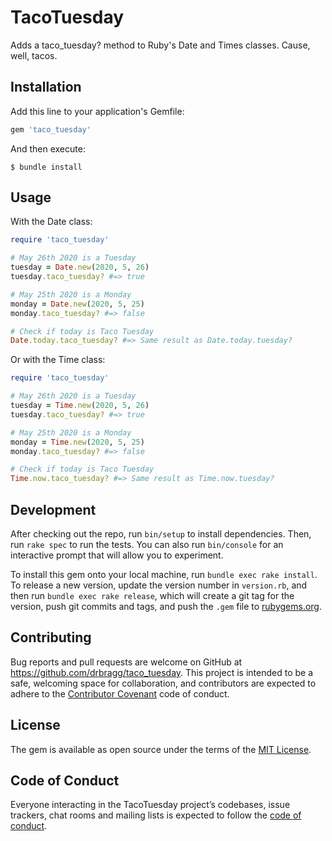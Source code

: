 # TacoTuesday

Adds a taco_tuesday? method to Ruby's Date and Times classes. Cause, well, tacos.

## Installation

Add this line to your application's Gemfile:

```ruby
gem 'taco_tuesday'
```

And then execute:

    $ bundle install

## Usage

With the Date class:

```ruby
require 'taco_tuesday'

# May 26th 2020 is a Tuesday
tuesday = Date.new(2020, 5, 26)
tuesday.taco_tuesday? #=> true

# May 25th 2020 is a Monday
monday = Date.new(2020, 5, 25)
monday.taco_tuesday? #=> false

# Check if today is Taco Tuesday
Date.today.taco_tuesday? #=> Same result as Date.today.tuesday?
```

Or with the Time class:

```ruby
require 'taco_tuesday'

# May 26th 2020 is a Tuesday
tuesday = Time.new(2020, 5, 26)
tuesday.taco_tuesday? #=> true

# May 25th 2020 is a Monday
monday = Time.new(2020, 5, 25)
monday.taco_tuesday? #=> false

# Check if today is Taco Tuesday
Time.now.taco_tuesday? #=> Same result as Time.now.tuesday?
```

## Development

After checking out the repo, run `bin/setup` to install dependencies. Then, run `rake spec` to run the tests. You can also run `bin/console` for an interactive prompt that will allow you to experiment.

To install this gem onto your local machine, run `bundle exec rake install`. To release a new version, update the version number in `version.rb`, and then run `bundle exec rake release`, which will create a git tag for the version, push git commits and tags, and push the `.gem` file to [rubygems.org](https://rubygems.org).

## Contributing

Bug reports and pull requests are welcome on GitHub at https://github.com/drbragg/taco_tuesday. This project is intended to be a safe, welcoming space for collaboration, and contributors are expected to adhere to the [Contributor Covenant](http://contributor-covenant.org) code of conduct.

## License

The gem is available as open source under the terms of the [MIT License](https://opensource.org/licenses/MIT).

## Code of Conduct

Everyone interacting in the TacoTuesday project’s codebases, issue trackers, chat rooms and mailing lists is expected to follow the [code of conduct](https://github.com/drbragg/taco_tuesday/blob/master/CODE_OF_CONDUCT.md).
